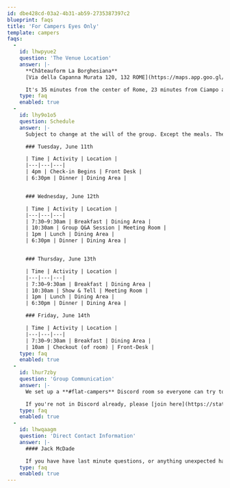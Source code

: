 ```yaml
---
id: dbe428cd-03a2-4b31-ab59-2735387397c2
blueprint: faqs
title: 'For Campers Eyes Only'
template: campers
faqs:
  -
    id: lhwpyue2
    question: 'The Venue Location'
    answer: |-
      **Châteauform La Borghesiana**
      [Via della Capanna Murata 120, 132 ROME](https://maps.app.goo.gl/SqKzDWiBJkNKRh8V8)

      It's 35 minutes from the center of Rome, 23 minutes from Ciampo airport, and 50 minutes from Fiumicino airport. Use the Discord Channel to sync up with other campers if you want to ride-share.
    type: faq
    enabled: true
  -
    id: lhy9o1o5
    question: Schedule
    answer: |-
      Subject to change at the will of the group. Except the meals. The meals are at fixed times. All unscheduled time is open time – gather in groups, bring your laptop, grab someone from the Core Team and pick our brains, play some football/soccer, tennis or go swimming in the pool — whatever you want to get out of this event, make it happen.

      ### Tuesday, June 11th

      | Time | Activity | Location |
      |---|---|---|
      | 4pm | Check-in Begins | Front Desk |
      | 6:30pm | Dinner | Dining Area |


      ### Wednesday, June 12th

      | Time | Activity | Location |
      |---|---|---|
      | 7:30–9:30am | Breakfast | Dining Area |
      | 10:30am | Group Q&A Session | Meeting Room |
      | 1pm | Lunch | Dining Area |
      | 6:30pm | Dinner | Dining Area |


      ### Thursday, June 13th

      | Time | Activity | Location |
      |---|---|---|
      | 7:30–9:30am | Breakfast | Dining Area |
      | 10:30am | Show & Tell | Meeting Room |
      | 1pm | Lunch | Dining Area |
      | 6:30pm | Dinner | Dining Area |

      ### Friday, June 14th

      | Time | Activity | Location |
      |---|---|---|
      | 7:30–9:30am | Breakfast | Dining Area |
      | 10am | Checkout (of room) | Front-Desk |
    type: faq
    enabled: true
  -
    id: lhur7zby
    question: 'Group Communication'
    answer: |-
      We set up a **#flat-campers** Discord room so everyone can try to find each other at the airport, meet up if you're getting into Rome early, ask questions, and share photos.

      If you're not in Discord already, please [join here](https://statamic.com/discord) and DM anyone on the Core Team to gain access.
    type: faq
    enabled: true
  -
    id: lhwqaagm
    question: 'Direct Contact Information'
    answer: |-
      #### Jack McDade

      If you have have last minute questions, or anything unexpected happens and you need to chat with someone, call or text Jack McDade: [+1 (518) 369-1670](tel:5183691670).
    type: faq
    enabled: true
---
```

